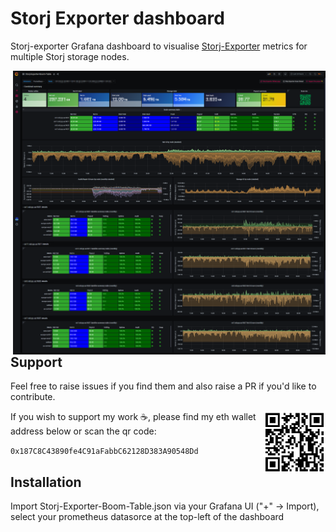 # Storj Exporter dashboard
Storj-exporter Grafana dashboard to visualise [Storj-Exporter](https://github.com/anclrii/Storj-Exporter) metrics for multiple Storj storage nodes.

<img src="storj-exporter-boom-table.png" alt="0x187C8C43890fe4C91aFabbC62128D383A90548Dd" hight=500 width=500 align="right"/> 

## Support
Feel free to raise issues if you find them and also raise a PR if you'd like to contribute.

<img src="https://github.com/anclrii/Storj-Exporter/raw/master/qr.png" alt="0x187C8C43890fe4C91aFabbC62128D383A90548Dd" hight=100 width=100 align="right"/> 

If you wish to support my work :coffee:, please find my eth wallet address below or scan the qr code:

`0x187C8C43890fe4C91aFabbC62128D383A90548Dd`

## Installation
Import Storj-Exporter-Boom-Table.json via your Grafana UI ("+" -> Import), select your prometheus datasorce at the top-left of the dashboard
